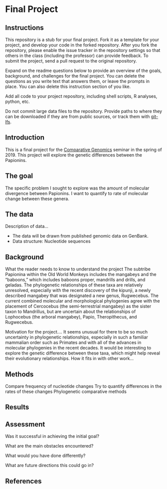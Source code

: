 # Final Project

## Instructions

This repository is a stub for your final project. Fork it as a template for your project, and develop your code in the forked repository. After you fork the repository, please enable the issue tracker in the repository settings so that others in the class (including the professor) can provide feedback. To submit the project, send a pull request to the original repository.

Expand on the readme questions below to provide an overview of the goals, background, and challenges for the final project. You can delete the questions as you write text that answers them, or leave the prompts in place. You can also delete this instruction section of you like.

Add all code to your project repository, including shell scripts, R analyses, python, etc.

Do not commit large data files to the repository. Provide paths to where they can be downloaded if they
are from public sources, or track them with [git-lfs](https://git-lfs.github.com).

## Introduction

This is a final project for the [Comparative Genomics](https://github.com/Yale-EEB723/syllabus) seminar in the spring of 2019. This project will explore the genetic differences between the Papionins.

## The goal

The specific problem I sought to explore was the amount of molecular divergence between Papionins. I want to quantify to rate of molecular change between these genera.

## The data

Description of data...

- The data will be drawn from published genomic data on GenBank.
- Data structure: Nucleotide sequences

## Background
What the reader needs to know to understand the project
The subtribe Papionina within the Old World Monkeys includes the mangabeys and the “baboons,” which includes baboons proper, mandrills and drills, and geladas. The phylogenetic relationships of these taxa are relatively unresolved, especially with the recent discovery of the kipunji, a newly described mangabey that was designated a new genus, Rugwecebus. The current combined molecular and morphological phylogenies agree with the placement of Cercocebus (the semi-terrestrial mangabey) as the sister taxon to Mandrillus, but are uncertain about the relationships of Lophocebus (the arboral mangabey), Papio, Theropithecus, and Rugwecebus.


Motivation for the project....
It seems unusual for there to be so much uncertainty in phylogenetic relationships, especially in such a familiar mammalian order such as Primates and with all of the advances in molecular phylogenies in the recent decades. It would be interesting to explore the genetic difference between these taxa, which might help reveal their evolutionary relationships.
How it fits in with other work...


## Methods
Compare frequency of nucleotide changes
Try to quantify differences in the rates of these changes
Phylogenetic comparative methods


## Results


## Assessment

Was it successful in achieving the initial goal?

What are the main obstacles encountered?

What would you have done differently?

What are future directions this could go in?

## References
